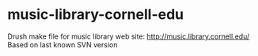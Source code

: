 # music-library-cornell-edu
Drush make file for music library web site: 
http://music.library.cornell.edu/
Based on last known SVN version
